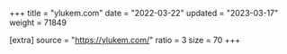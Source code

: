 +++
title = "ylukem.com"
date = "2022-03-22"
updated = "2023-03-17"
weight = 71849

[extra]
source = "https://ylukem.com/"
ratio = 3
size = 70
+++
